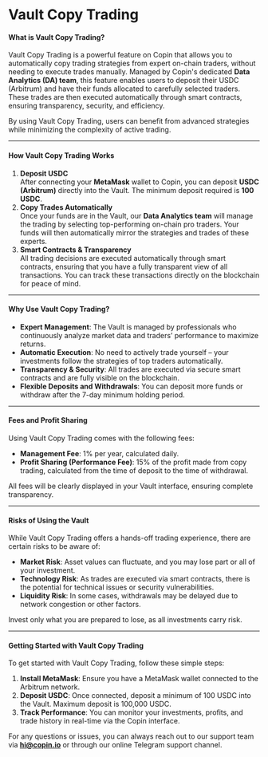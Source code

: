 # Vault Copy Trading

#### **What is Vault Copy Trading?**

Vault Copy Trading is a powerful feature on Copin that allows you to automatically copy trading strategies from expert on-chain traders, without needing to execute trades manually. Managed by Copin's dedicated **Data Analytics (DA) team**, this feature enables users to deposit their USDC (Arbitrum) and have their funds allocated to carefully selected traders. These trades are then executed automatically through smart contracts, ensuring transparency, security, and efficiency.

By using Vault Copy Trading, users can benefit from advanced strategies while minimizing the complexity of active trading.

***

#### **How Vault Copy Trading Works**

1. **Deposit USDC**\
   After connecting your **MetaMask** wallet to Copin, you can deposit **USDC (Arbitrum)** directly into the Vault. The minimum deposit required is **100 USDC**.
2. **Copy Trades Automatically**\
   Once your funds are in the Vault, our **Data Analytics team** will manage the trading by selecting top-performing on-chain pro traders. Your funds will then automatically mirror the strategies and trades of these experts.
3. **Smart Contracts & Transparency**\
   All trading decisions are executed automatically through smart contracts, ensuring that you have a fully transparent view of all transactions. You can track these transactions directly on the blockchain for peace of mind.

***

#### **Why Use Vault Copy Trading?**

* **Expert Management**: The Vault is managed by professionals who continuously analyze market data and traders’ performance to maximize returns.
* **Automatic Execution**: No need to actively trade yourself – your investments follow the strategies of top traders automatically.
* **Transparency & Security**: All trades are executed via secure smart contracts and are fully visible on the blockchain.
* **Flexible Deposits and Withdrawals**: You can deposit more funds or withdraw after the 7-day minimum holding period.

***

#### **Fees and Profit Sharing**

Using Vault Copy Trading comes with the following fees:

* **Management Fee**: 1% per year, calculated daily.
* **Profit Sharing (Performance Fee)**: 15% of the profit made from copy trading, calculated from the time of deposit to the time of withdrawal.

All fees will be clearly displayed in your Vault interface, ensuring complete transparency.

***

#### **Risks of Using the Vault**

While Vault Copy Trading offers a hands-off trading experience, there are certain risks to be aware of:

* **Market Risk**: Asset values can fluctuate, and you may lose part or all of your investment.
* **Technology Risk**: As trades are executed via smart contracts, there is the potential for technical issues or security vulnerabilities.
* **Liquidity Risk**: In some cases, withdrawals may be delayed due to network congestion or other factors.

Invest only what you are prepared to lose, as all investments carry risk.

***

#### **Getting Started with Vault Copy Trading**

To get started with Vault Copy Trading, follow these simple steps:

1. **Install MetaMask**: Ensure you have a MetaMask wallet connected to the Arbitrum network.
2. **Deposit USDC**: Once connected, deposit a minimum of 100 USDC into the Vault. Maximum deposit is 100,000 USDC.
3. **Track Performance**: You can monitor your investments, profits, and trade history in real-time via the Copin interface.

For any questions or issues, you can always reach out to our support team via **hi@copin.io** or through our online Telegram support channel.
